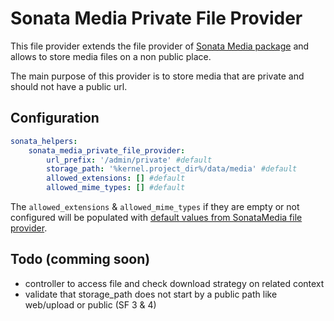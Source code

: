 Sonata Media Private File Provider
==================================

This file provider extends the file provider of [Sonata Media package][1] and allows to store
media files on a non public place.

The main purpose of this provider is to store media that are private and should not have 
a public url.

Configuration
-------------

```yaml
sonata_helpers:
    sonata_media_private_file_provider:
        url_prefix: '/admin/private' #default
        storage_path: '%kernel.project_dir%/data/media' #default
        allowed_extensions: [] #default
        allowed_mime_types: [] #default
```

The `allowed_extensions` & `allowed_mime_types` if they are empty or not configured will be populated 
with [default values from SonataMedia file provider][2].

Todo (comming soon)
-------------------
- controller to access file and check download strategy on related context
- validate that storage_path does not start by a public path like web/upload or public (SF 3 & 4)

[1]: https://github.com/sonata-project/SonataMediaBundle
[2]: https://github.com/sonata-project/SonataMediaBundle/blob/master/src/DependencyInjection/Configuration.php#L323
